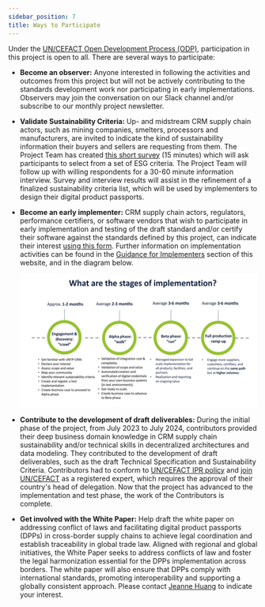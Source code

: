 ```yaml
---
sidebar_position: 7
title: Ways to Participate
---
```


Under the [UN/CEFACT Open Development Process (ODP)](https://unece.org/DAM/cefact/cf_plenary/2016_plenary/CF_2016_017E_ODP.pdf), participation in this project is open to all. There are several ways to participate:

* **Become an observer:** Anyone interested in following the activities and outcomes from this project but will not be actively contributing to the standards development work nor participating in early implementations. Observers may join the conversation on our Slack channel and/or subscribe to our monthly project newsletter. 

* **Validate Sustainability Criteria:** Up- and midstream CRM supply chain actors, such as mining companies, smelters, processors and manufacturers, are invited to indicate the kind of sustainability information their buyers and sellers are requesting from them. The Project Team has created [this short survey](https://docs.google.com/forms/d/e/1FAIpQLSeDEsWUhsRgXT84UeSkg2PCQSRS2iNwPYpckHR7MbHvtjKuXA/viewform) (15 minutes) which will ask participants to select from a set of ESG criteria. The Project Team will follow up with willing respondents for a 30-60 minute information interview. Survey and interview results will assist in the refinement of a finalized sustainability criteria list, which will be used by implementers to design their digital product passports.

* **Become an early implementer:** CRM supply chain actors, regulators, performance certifiers, or software vendors that wish to participate in early implementation and testing of the draft standard and/or certify their software against the standards defined by this project, can indicate their interest [using this form](https://docs.google.com/forms/d/e/1FAIpQLSecdZ4izTK-K64NA53grzmjIEJ26Y-yLjpm-2G_28ICzVk0zQ/viewform). Further information on implementation activities can be found in the [Guidance for Implementers](https://uncefact.github.io/project-crm/docs/guidance/) section of this website, and in the diagram below.

  ![D4.1Timeline](../files/D4.1Timeline.png) 

* **Contribute to the development of draft deliverables:** During the initial phase of the project, from July 2023 to July 2024, contributors provided their deep business domain knowledge in CRM supply chain sustainability and/or technical skills in decentralized architectures and data modeling. They contributed to the development of draft deliverables, such as the draft Technical Specification and Sustainability Criteria. Contributors had to conform to [UN/CEFACT IPR policy](https://unece.org/DAM/cefact/cf_plenary/plenary12/ECE_TRADE_C_CEFACT_2010_20_Rev2E_UpdatedIPRpolicy.pdf) and [join UN/CEFACT](https://uncefact.unece.org/display/uncefactpublic/UNCEFACT+Expert+Registration) as a registered expert, which requires the approval of their country's head of delegation. Now that the project has advanced to the implementation and test phase, the work of the Contributors is complete.

* **Get involved with the White Paper:** Help draft the white paper on addressing conflict of laws and facilitating digital product passports (DPPs) in cross-border supply chains to achieve legal coordination and establish traceability in global trade law. Aligned with regional and global initiatives, the White Paper seeks to address conflicts of law and foster the legal harmonization essential for the DPPs implementation across borders. The white paper will also ensure that DPPs comply with international standards, promoting interoperability and supporting a globally consistent approach. Please contact [Jeanne Huang](jeanne.huang@sydney.edu.au) to indicate your interest.
 
